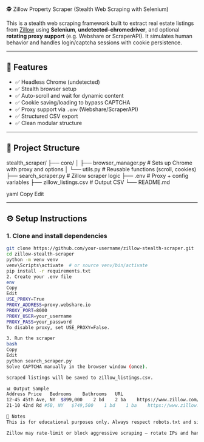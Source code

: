 🕵️ Zillow Property Scraper (Stealth Web Scraping with Selenium)

This is a stealth web scraping framework built to extract real estate listings from [Zillow](https://www.zillow.com/) using **Selenium**, **undetected-chromedriver**, and optional **rotating proxy support** (e.g. Webshare or ScraperAPI). It simulates human behavior and handles login/captcha sessions with cookie persistence.

---

## 🚀 Features

- ✅ Headless Chrome (undetected)
- ✅ Stealth browser setup
- ✅ Auto-scroll and wait for dynamic content
- ✅ Cookie saving/loading to bypass CAPTCHA
- ✅ Proxy support via `.env` (Webshare/ScraperAPI)
- ✅ Structured CSV export
- ✅ Clean modular structure

---

## 📂 Project Structure

stealth_scraper/
├── core/
│ ├── browser_manager.py # Sets up Chrome with proxy and options
│ └── utils.py # Reusable functions (scroll, cookies)
├── search_scraper.py # Zillow scraper logic
├── .env # Proxy + config variables
├── zillow_listings.csv # Output CSV
└── README.md

yaml
Copy
Edit

---

## ⚙️ Setup Instructions

### 1. Clone and install dependencies

```bash
git clone https://github.com/your-username/zillow-stealth-scraper.git
cd zillow-stealth-scraper
python -m venv venv
venv\Scripts\activate  # or source venv/bin/activate
pip install -r requirements.txt
2. Create your .env file
env
Copy
Edit
USE_PROXY=True
PROXY_ADDRESS=proxy.webshare.io
PROXY_PORT=8000
PROXY_USER=your_username
PROXY_PASS=your_password
To disable proxy, set USE_PROXY=False.

3. Run the scraper
bash
Copy
Edit
python search_scraper.py
Solve CAPTCHA manually in the browser window (once).

Scraped listings will be saved to zillow_listings.csv.

📊 Output Sample
Address	Price	Bedrooms	Bathrooms	URL
12-45 45th Ave, NY	$899,000	2 bd	2 ba	https://www.zillow.com/...
21-10 42nd Rd #5B, NY	$749,500	1 bd	1 ba	https://www.zillow.com/...

🔐 Notes
This is for educational purposes only. Always respect robots.txt and site terms.

Zillow may rate-limit or block aggressive scraping — rotate IPs and handle gracefully.

```
